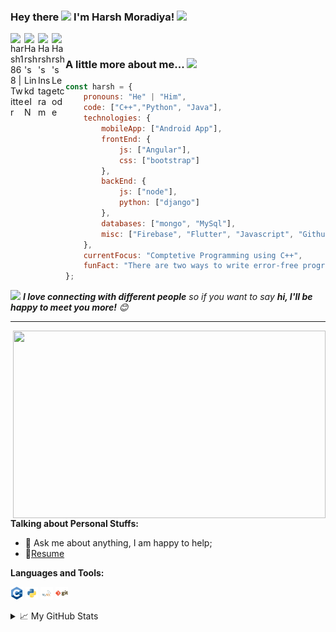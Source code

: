 ### Hey there <img src="https://media.giphy.com/media/hvRJCLFzcasrR4ia7z/giphy.gif" width="25px"> I'm Harsh Moradiya! <img src="https://media.giphy.com/media/12oufCB0MyZ1Go/giphy.gif" width="50">


<a href="https://twitter.com/harsh1868">
  <img align="left" alt="harsh1868 | Twitter" width="22px" src="https://cdn.jsdelivr.net/npm/simple-icons@v3/icons/twitter.svg" />
</a>
<a href="https://www.linkedin.com/in/harsh-moradiya/">
  <img align="left" alt="Harsh's LinkdeIN" width="22px" src="https://cdn.jsdelivr.net/npm/simple-icons@v3/icons/linkedin.svg" />
</a>
<a href="https://www.instagram.com/harsh_s_moradiya/">
  <img align="left" alt="Harsh's Instagram" width="22px" src="https://cdn.jsdelivr.net/npm/simple-icons@v3/icons/instagram.svg" />
</a>
<a href="https://leetcode.com/h__sh/">
  <img align="left" alt="Harsh's Leetcode" width="22px" src="https://cdn.jsdelivr.net/npm/simple-icons@v3/icons/leetcode.svg" />
</a>
<br />

### A little more about me...  <img src="https://media.giphy.com/media/VgCDAzcKvsR6OM0uWg/giphy.gif" width="30">

```javascript
const harsh = {
    pronouns: "He" | "Him",
    code: ["C++","Python", "Java"],
    technologies: {
        mobileApp: ["Android App"],
        frontEnd: {
            js: ["Angular"],
            css: ["bootstrap"]
        },
        backEnd: {
            js: ["node"],
            python: ["django"]
        },
        databases: ["mongo", "MySql"],
        misc: ["Firebase", "Flutter", "Javascript", "Github"]
    },
    currentFocus: "Comptetive Programming using C++",
    funFact: "There are two ways to write error-free programs; only the third one works"
};
```

<img src="https://media.giphy.com/media/LnQjpWaON8nhr21vNW/giphy.gif" width="60"> <em><b>I love connecting with different people</b> so if you want to say <b>hi, I'll be happy to meet you more!</b> 😊</em>

---
<img align="right"  src="https://github.com/harsh1868/harsh1868/blob/main/code.gif" width="500" height="300">
 
**Talking about Personal Stuffs:**

- 💬 Ask me about anything, I am happy to help;
- 📝[Resume](https://drive.google.com/file/d/1tm7wvlPFzLGTvTtzUqSHaWgCa4djvbXe/view?usp=sharing)

**Languages and Tools:**  

<code><img height="20" src="https://raw.githubusercontent.com/github/explore/80688e429a7d4ef2fca1e82350fe8e3517d3494d/topics/cpp/cpp.png"></code>
<code><img height="20" src="https://raw.githubusercontent.com/github/explore/80688e429a7d4ef2fca1e82350fe8e3517d3494d/topics/python/python.png"></code>
<code><img height="20" src="https://raw.githubusercontent.com/github/explore/80688e429a7d4ef2fca1e82350fe8e3517d3494d/topics/mysql/mysql.png"></code>
<code><img height="20" src="https://raw.githubusercontent.com/github/explore/80688e429a7d4ef2fca1e82350fe8e3517d3494d/topics/git/git.png"></code>

<details>
<summary>📈 My GitHub Stats</summary>
<img src="https://github-readme-stats.vercel.app/api?username=harsh1868&show_icons=true&theme=gotham" alt="harsh1868" />
</details>

